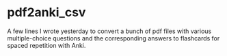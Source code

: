 # pdf2anki_csv
A few lines I wrote yesterday to convert a bunch of pdf files with various multiple-choice questions and the corresponding answers to flashcards for spaced repetition with Anki.
